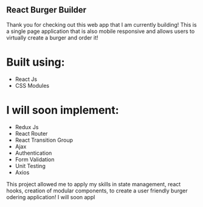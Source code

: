 ## React Burger Builder
Thank you for checking out this web app that I am currently building! This is a single page application that is also mobile responsive and allows users to virtually create a burger and order it!

# Built using:
- React Js
- CSS Modules

# I will soon implement:
- Redux Js
- React Router
- React Transition Group
- Ajax
- Authentication
- Form Validation
- Unit Testing
- Axios

This project allowed me to apply my skills in state management, react hooks, creation of modular components, to create a user friendly burger odering application! I will soon appl
